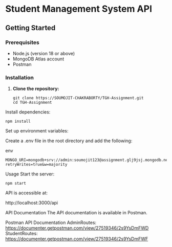 # Student Management System API

## Getting Started

### Prerequisites

- Node.js (version 18 or above)
- MongoDB Atlas account
- Postman 

### Installation

1. **Clone the repository:**

   ```
   git clone https://SOUMOJIT-CHAKRABORTY/TGH-Assignment.git
   cd TGH-Assignment
   ```
Install dependencies:

```
npm install
```
Set up environment variables:

Create a .env file in the root directory and add the following:

env
```
MONGO_URI=mongodb+srv://admin:soumojit123@assignment.glj9jsj.mongodb.net/assignment?retryWrites=true&w=majority
```
Usage
Start the server:
```
npm start
```
API is accessible at:


http://localhost:3000/api

API Documentation
The API documentation is available in Postman.

Postman API Documentation
AdminRoutes: https://documenter.getpostman.com/view/27519346/2s9YsDmFWD
StudentRoutes: https://documenter.getpostman.com/view/27519346/2s9YsDmFWF


